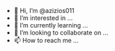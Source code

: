 - 👋 Hi, I’m @azizios011 
- 👀 I’m interested in ... 
- 🌱 I’m currently learning ... 
-  💞️ I’m looking to collaborate on ... 
-  📫 How to reach me ...
